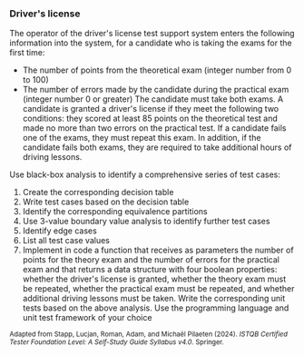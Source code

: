 ### Driver's license
The operator of the driver's license test support system enters the following information into the system, for a candidate who is taking the exams for the first time:
- The number of points from the theoretical exam (integer number from 0 to 100)
- The number of errors made by the candidate during the practical exam (integer number 0 or greater)
The candidate must take both exams. A candidate is granted a driver's license if they meet the following two conditions: they scored at least 85 points on the theoretical test and made no more than two errors on the practical test. If a candidate fails one of the exams, they must repeat this exam. In addition, if the candidate fails both exams, they are required to take additional hours of driving lessons.

Use black-box analysis to identify a comprehensive series of test cases:
1. Create the corresponding decision table
2. Write test cases based on the decision table
3. Identify the corresponding equivalence partitions
4. Use 3-value boundary value analysis to identify further test cases
5. Identify edge cases
6. List all test case values
7. Implement in code a function that receives as parameters the number of points for the theory exam and the number of errors for the practical exam and that returns a data structure with four boolean properties: whether the driver's license is granted, whether the theory exam must be repeated, whether the practical exam must be repeated, and whether additional driving lessons must be taken. Write the corresponding unit tests based on the above analysis. Use the programming language and unit test framework of your choice

<sub>Adapted from Stapp, Lucjan, Roman, Adam, and Michaël Pilaeten (2024). _ISTQB Certified Tester Foundation Level: A Self-Study Guide Syllabus v4.0_. Springer.</sub>

